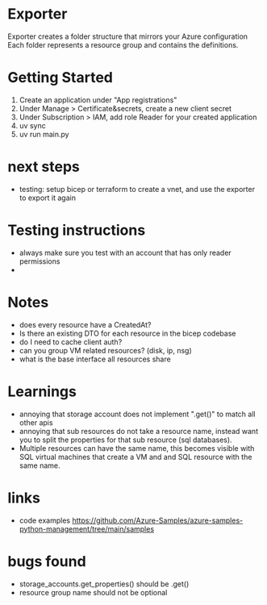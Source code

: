 
# Exporter
Exporter creates a folder structure that mirrors your Azure configuration
Each folder represents a resource group and contains the definitions.


# Getting Started
1. Create an application under "App registrations"
2. Under Manage > Certificate&secrets, create a new client secret
3. Under Subscription > IAM, add role Reader for your created application
4. uv sync
5. uv run main.py


# next steps
- testing: setup bicep or terraform to create a vnet, and use the exporter to export it again


# Testing instructions
- always make sure you test with an account that has only reader permissions
- 

# Notes
- does every resource have a CreatedAt?
- Is there an existing DTO for each resource in the bicep codebase
- do I need to cache client auth?
- can you group VM related resources? (disk, ip, nsg)
- what is the base interface all resources share

# Learnings
- annoying that storage account does not implement ".get()" to match all other apis
- annoying that sub resources do not take a resource name, instead want you to split the properties for that sub resource (sql databases).
- Multiple resources can have the same name, this becomes visible with SQL virtual machines that create a VM and and SQL resource with the same name.

# links
- code examples https://github.com/Azure-Samples/azure-samples-python-management/tree/main/samples

# bugs found
- storage_accounts.get_properties() should be .get()
- resource group name should not be optional
